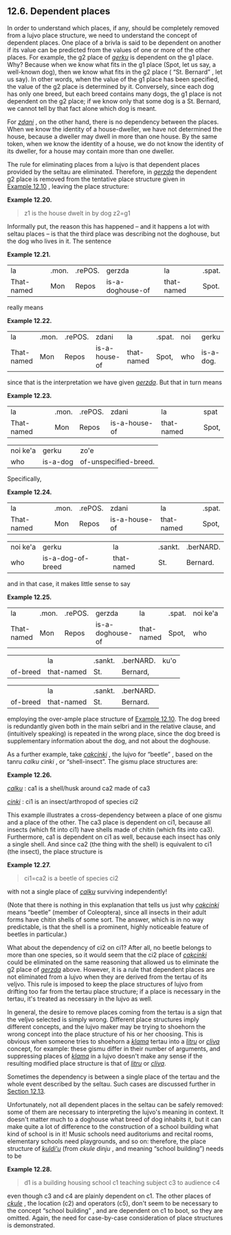 <a id="section-dependent-places"></a>12.6. <a id="c12s6"></a>Dependent places
-----------------------------------------------------------------------------

<a id="id-1.13.8.2.1" class="indexterm"></a>In order to understand which places, if any, should be completely removed from a lujvo place structure, we need to understand the concept of dependent places. One place of a brivla is said to be dependent on another if its value can be predicted from the values of one or more of the other places. For example, the g2 place of _<a id="id-1.13.8.2.2.1" class="indexterm"></a>[_gerku_](../go01#valsi-gerku)_ is dependent on the g1 place. Why? Because when we know what fits in the g1 place (Spot, let us say, a well-known dog), then we know what fits in the g2 place ( “St. Bernard” , let us say). In other words, when the value of the g1 place has been specified, the value of the g2 place is determined by it. Conversely, since each dog has only one breed, but each breed contains many dogs, the g1 place is not dependent on the g2 place; if we know only that some dog is a St. Bernard, we cannot tell by that fact alone which dog is meant.

For _<a id="id-1.13.8.3.1.1" class="indexterm"></a>[_zdani_](../go01#valsi-zdani)_ , on the other hand, there is no dependency between the places. When we know the identity of a house-dweller, we have not determined the house, because a dweller may dwell in more than one house. By the same token, when we know the identity of a house, we do not know the identity of its dweller, for a house may contain more than one dweller.

<a id="id-1.13.8.4.1" class="indexterm"></a>The rule for eliminating places from a lujvo is that dependent places provided by the seltau are eliminated. Therefore, in _<a id="id-1.13.8.4.2.1" class="indexterm"></a>[_gerzda_](../go01#valsi-gerzda)_ the dependent g2 place is removed from the tentative place structure given in [Example 12.10](../section-lujvo-meanings#example-random-id-Wx42) , leaving the place structure:

<div class="example">
<a id="example-random-id-zMyY"></a>

**Example 12.20. <a id="c12e6d1"></a>** 

> z1 is the house dwelt in by dog z2=g1

</div>  

Informally put, the reason this has happened – and it happens a lot with seltau places – is that the third place was describing not the doghouse, but the dog who lives in it. The sentence

<div class="interlinear-gloss-example example">
<a id="example-random-id-PI6B"></a>

**Example 12.21. <a id="c12e6d2"></a>** 

<table class="interlinear-gloss"><colgroup></colgroup><tbody><tr class="jbo"><td>la</td><td>.mon.</td><td>.rePOS.</td><td>gerzda</td><td>la</td><td>.spat.</td></tr><tr class="gloss"><td>That-named</td><td>Mon</td><td>Repos</td><td>is-a-doghouse-of</td><td>that-named</td><td>Spot.</td></tr></tbody></table>

</div>  

really means

<div class="interlinear-gloss-example example">
<a id="example-random-id-73x9"></a>

**Example 12.22. <a id="c12e6d3"></a><a id="id-1.13.8.9.1.2" class="indexterm"></a>** 

<table class="interlinear-gloss"><colgroup></colgroup><tbody><tr class="jbo"><td>la</td><td>.mon.</td><td>.rePOS.</td><td>zdani</td><td>la</td><td>.spat.</td><td>noi</td><td>gerku</td></tr><tr class="gloss"><td>That-named</td><td>Mon</td><td>Repos</td><td>is-a-house-of</td><td>that-named</td><td>Spot,</td><td>who</td><td>is-a-dog.</td></tr></tbody></table>

</div>  

since that is the interpretation we have given _<a id="id-1.13.8.10.1.1" class="indexterm"></a>[_gerzda_](../go01#valsi-gerzda)_. But that in turn means<a id="id-1.13.8.10.2" class="indexterm"></a>

<div class="interlinear-gloss-example example">
<a id="example-random-id-wc69"></a>

**Example 12.23. <a id="c12e6d4"></a>** 

<table class="interlinear-gloss"><colgroup></colgroup><tbody><tr class="jbo"><td>la</td><td>.mon.</td><td>.rePOS.</td><td>zdani</td><td>la</td><td>spat</td></tr><tr class="gloss"><td>That-named</td><td>Mon</td><td>Repos</td><td>is-a-house-of</td><td>that-named</td><td>Spot,</td></tr></tbody></table>

<table class="interlinear-gloss"><colgroup></colgroup><tbody><tr class="jbo"><td>noi&nbsp;ke'a</td><td>gerku</td><td>zo'e</td></tr><tr class="gloss"><td>who</td><td>is-a-dog</td><td>of-unspecified-breed.</td></tr></tbody></table>

</div>  

Specifically,

<div class="interlinear-gloss-example example">
<a id="example-random-id-KqrV"></a>

**Example 12.24. <a id="c12e6d5"></a>** 

<table class="interlinear-gloss"><colgroup></colgroup><tbody><tr class="jbo"><td>la</td><td>.mon.</td><td>.rePOS.</td><td>zdani</td><td>la</td><td>.spat.</td></tr><tr class="gloss"><td>That-named</td><td>Mon</td><td>Repos</td><td>is-a-house-of</td><td>that-named</td><td>Spot,</td></tr></tbody></table>

<table class="interlinear-gloss"><colgroup></colgroup><tbody><tr class="jbo"><td>noi&nbsp;ke'a</td><td>gerku</td><td>la</td><td>.sankt.</td><td>.berNARD.</td></tr><tr class="gloss"><td>who</td><td>is-a-dog-of-breed</td><td>that-named</td><td>St.</td><td>Bernard.</td></tr></tbody></table>

</div>  

and in that case, it makes little sense to say

<div class="interlinear-gloss-example example">
<a id="example-random-id-yXR0"></a>

**Example 12.25. <a id="c12e6d6"></a>** 

<table class="interlinear-gloss"><colgroup></colgroup><tbody><tr class="jbo"><td>la</td><td>.mon.</td><td>.rePOS.</td><td>gerzda</td><td>la</td><td>.spat.</td><td>noi&nbsp;ke'a</td><td>gerku</td></tr><tr class="gloss"><td>That-named</td><td>Mon</td><td>Repos</td><td>is-a-doghouse-of</td><td>that-named</td><td>Spot,</td><td>who</td><td>is-a-dog</td></tr></tbody></table>

<table class="interlinear-gloss"><colgroup></colgroup><tbody><tr class="jbo"><td></td><td>la</td><td>.sankt.</td><td>.berNARD.</td><td>ku'o</td></tr><tr class="gloss"><td>of-breed</td><td>that-named</td><td>St.</td><td>Bernard,</td><td></td></tr></tbody></table>

<table class="interlinear-gloss"><colgroup></colgroup><tbody><tr class="jbo"><td></td><td>la</td><td>.sankt.</td><td>.berNARD.</td></tr><tr class="gloss"><td>of-breed</td><td>that-named</td><td>St.</td><td>Bernard.</td></tr></tbody></table>

</div>  

<a id="id-1.13.8.16.1" class="indexterm"></a>employing the over-ample place structure of [Example 12.10](../section-lujvo-meanings#example-random-id-Wx42). The dog breed is redundantly given both in the main selbri and in the relative clause, and (intuitively speaking) is repeated in the wrong place, since the dog breed is supplementary information about the dog, and not about the doghouse.

As a further example, take _<a id="id-1.13.8.17.1.1" class="indexterm"></a>[_cakcinki_](../go01#valsi-cakcinki)_ , the lujvo for “beetle” , based on the tanru _<a id="id-1.13.8.17.3.1" class="indexterm"></a>calku cinki_ , or “shell-insect”. The gismu place structures are:

<div class="example">
<a id="example-random-id-D0qb"></a>

**Example 12.26. <a id="c12e6d7"></a>** 

_<a id="id-1.13.8.18.2.1.1" class="indexterm"></a>[_calku_](../go01#valsi-calku)_ : ca1 is a shell/husk around ca2 made of ca3

_<a id="id-1.13.8.18.3.1.1" class="indexterm"></a>[_cinki_](../go01#valsi-cinki)_ : ci1 is an insect/arthropod of species ci2

</div>  

<a id="id-1.13.8.19.1" class="indexterm"></a><a id="id-1.13.8.19.2" class="indexterm"></a><a id="id-1.13.8.19.3" class="indexterm"></a><a id="id-1.13.8.19.4" class="indexterm"></a>This example illustrates a cross-dependency between a place of one gismu and a place of the other. The ca3 place is dependent on ci1, because all insects (which fit into ci1) have shells made of chitin (which fits into ca3). Furthermore, ca1 is dependent on ci1 as well, because each insect has only a single shell. And since ca2 (the thing with the shell) is equivalent to ci1 (the insect), the place structure is

<div class="example">
<a id="example-random-id-n7JB"></a>

**Example 12.27. <a id="c12e6d8"></a><a id="id-1.13.8.20.1.2" class="indexterm"></a>** 

> ci1=ca2 is a beetle of species ci2

</div>  

with not a single place of _<a id="id-1.13.8.21.1.1" class="indexterm"></a>[_calku_](../go01#valsi-calku)_ surviving independently!

<a id="id-1.13.8.22.1" class="indexterm"></a><a id="id-1.13.8.22.2" class="indexterm"></a>(Note that there is nothing in this explanation that tells us just why _<a id="id-1.13.8.22.3.1" class="indexterm"></a>[_cakcinki_](../go01#valsi-cakcinki)_ means “beetle” (member of Coleoptera), since all insects in their adult forms have chitin shells of some sort. The answer, which is in no way predictable, is that the shell is a prominent, highly noticeable feature of beetles in particular.)

<a id="id-1.13.8.23.1" class="indexterm"></a>What about the dependency of ci2 on ci1? After all, no beetle belongs to more than one species, so it would seem that the ci2 place of _<a id="id-1.13.8.23.2.1" class="indexterm"></a>[_cakcinki_](../go01#valsi-cakcinki)_ could be eliminated on the same reasoning that allowed us to eliminate the g2 place of _<a id="id-1.13.8.23.3.1" class="indexterm"></a>[_gerzda_](../go01#valsi-gerzda)_ above. However, it is a rule that dependent places are not eliminated from a lujvo when they are derived from the tertau of its veljvo. This rule is imposed to keep the place structures of lujvo from drifting too far from the tertau place structure; if a place is necessary in the tertau, it's treated as necessary in the lujvo as well.

<a id="id-1.13.8.24.1" class="indexterm"></a><a id="id-1.13.8.24.2" class="indexterm"></a><a id="id-1.13.8.24.3" class="indexterm"></a>In general, the desire to remove places coming from the tertau is a sign that the veljvo selected is simply wrong. Different place structures imply different concepts, and the lujvo maker may be trying to shoehorn the wrong concept into the place structure of his or her choosing. This is obvious when someone tries to shoehorn a _<a id="id-1.13.8.24.4.1" class="indexterm"></a>[_klama_](../go01#valsi-klama)_ tertau into a _<a id="id-1.13.8.24.5.1" class="indexterm"></a>[_litru_](../go01#valsi-litru)_ or _<a id="id-1.13.8.24.6.1" class="indexterm"></a>[_cliva_](../go01#valsi-cliva)_ concept, for example: these gismu differ in their number of arguments, and suppressing places of _<a id="id-1.13.8.24.7.1" class="indexterm"></a>[_klama_](../go01#valsi-klama)_ in a lujvo doesn't make any sense if the resulting modified place structure is that of _<a id="id-1.13.8.24.8.1" class="indexterm"></a>[_litru_](../go01#valsi-litru)_ or _<a id="id-1.13.8.24.9.1" class="indexterm"></a>[_cliva_](../go01#valsi-cliva)_.

Sometimes the dependency is between a single place of the tertau and the whole event described by the seltau. Such cases are discussed further in [Section 12.13](../section-implicit-abstraction).

<a id="id-1.13.8.26.1" class="indexterm"></a><a id="id-1.13.8.26.2" class="indexterm"></a><a id="id-1.13.8.26.3" class="indexterm"></a><a id="id-1.13.8.26.4" class="indexterm"></a><a id="id-1.13.8.26.5" class="indexterm"></a>Unfortunately, not all dependent places in the seltau can be safely removed: some of them are necessary to interpreting the lujvo's meaning in context. It doesn't matter much to a doghouse what breed of dog inhabits it, but it can make quite a lot of difference to the construction of a school building what kind of school is in it! Music schools need auditoriums and recital rooms, elementary schools need playgrounds, and so on: therefore, the place structure of _<a id="id-1.13.8.26.6.1" class="indexterm"></a>[_kuldi'u_](../go01#valsi-kuldihu)_ (from _<a id="id-1.13.8.26.7.1" class="indexterm"></a>ckule dinju_ , and meaning “school building”) needs to be

<div class="example">
<a id="example-random-id-u6Xz"></a>

**Example 12.28. <a id="c12e6d9"></a><a id="id-1.13.8.27.1.2" class="indexterm"></a>** 

> d1 is a building housing school c1 teaching subject c3 to audience c4

</div>  

even though c3 and c4 are plainly dependent on c1. The other places of _<a id="id-1.13.8.28.1.1" class="indexterm"></a>[_ckule_](../go01#valsi-ckule)_ , the location (c2) and operators (c5), don't seem to be necessary to the concept “school building” , and are dependent on c1 to boot, so they are omitted. Again, the need for case-by-case consideration of place structures is demonstrated.